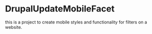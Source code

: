 # DrupalUpdateMobileFacet

this is a project to create mobile styles and functionality for filters on a website.
